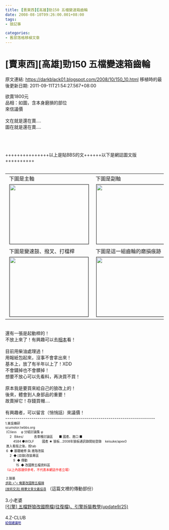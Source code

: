 ```yaml
---
title: [賣東西][高雄]勁150 五檔變速箱齒輪
date: 2008-08-10T09:26:00.001+08:00
tags: 
- 狼記事

categories:
- 舊部落格移植文章
---
```


# [賣東西][高雄]勁150 五檔變速箱齒輪

原文連結: https://darkblack01.blogspot.com/2008/10/150_10.html
移植時的最後更新日期: 2011-09-11T21:54:27.567+08:00

欲賣1800元<br />品相：如圖，含本身磨損的部位<br />來信議價<br /><br />文在就是還在賣....<br />圖在就是還在賣....<br /><br /><br /><a name='more'></a><br /><br />+++++++++++++++以上是貼BBS的文++++++以下是網誌圖文版++++++++++<br /><br /><table border="0" cellpadding="1" cellspacing="1"><tbody><tr> <td>&nbsp;下圖是主軸</td> <td>&nbsp;下圖是副軸</td> </tr><tr> <td>&nbsp;<img alt="" border="1" height="188" hspace="1" src="http://f5.wretch.yimg.com/darkblack/28/1062403132.jpg" vspace="1" width="251" /></td> <td>&nbsp;<img alt="" border="1" height="188" hspace="1" src="http://f5.wretch.yimg.com/darkblack/28/1062403133.jpg" vspace="1" width="250" /></td> </tr><tr> <td>&nbsp;下圖是變速鼓、撥叉、打檔桿</td> <td>&nbsp;下圖是這一組齒輪的磨損痕跡</td> </tr><tr> <td>&nbsp;<img alt="" border="1" height="188" hspace="1" src="http://f5.wretch.yimg.com/darkblack/28/1062403134.jpg" vspace="1" width="250" /></td> <td>&nbsp;<img alt="" border="1" height="188" hspace="1" src="http://f5.wretch.yimg.com/darkblack/28/1062403135.jpg" vspace="1" width="250" /></td> </tr></tbody> </table><br />還有一張是起動桿的！<br />不放上來了！有興趣可以去<a href="http://www.wretch.cc/album/album.php?id=darkblack&amp;book=28" target="_blank">相本</a>看！<br /><br />目前用柴油處理過！<br />用報紙包起來，沒事不會拿出來！<br />基本上，放了有半年以上了！XDD<br />不會鏽掉也不會髒掉！<br />想要不放心可以先看料，再決買不買！<br /><br />原本我是要買來給自己的狼改上的！<br />後來，體會到人身部品的重要！<br />故賣掉它！存錢買帽....<br /><br />有興趣者，可以留言（悄悄話）來議價！<br />--------------------------------------------------------------------------<br /><span class="Apple-style-span" style="font-size: x-small;">1.東吳機研</span><br /><span style="font-size: x-small;">scumotor.twbbs.org<br />&nbsp;(C)lass&nbsp;&nbsp;&nbsp;&nbsp; φ 分組討論集 φ<br />&nbsp; &nbsp; &nbsp;2&nbsp;&nbsp; Bikes/&nbsp;&nbsp;&nbsp;&nbsp;&nbsp;&nbsp;&nbsp;&nbsp;&nbsp;&nbsp;&nbsp; 各車種討論區&nbsp;&nbsp;&nbsp;&nbsp;&nbsp;&nbsp; ■ 國產、進口 ■<br />&nbsp; &nbsp; &nbsp; &nbsp; &nbsp;4584 ●WOLF&nbsp;&nbsp;&nbsp;&nbsp;&nbsp;&nbsp;&nbsp;&nbsp; 國產 ★ 狼板...2008年狼板通訊錄開始登錄&nbsp;&nbsp;&nbsp; keisuke/apex0&nbsp; <br />&nbsp;進入看版之後，按tab<br />&nbsp;6&nbsp; ◆ 基礎維修 與 進階改裝<br />&nbsp; &nbsp; &nbsp;2&nbsp; ◆ [目錄]改裝專區<br />&nbsp; &nbsp; &nbsp; &nbsp; &nbsp;9&nbsp; ◆ 傳動<br />&nbsp; &nbsp; &nbsp; &nbsp; &nbsp; &nbsp; 15&nbsp; ◆ 改國際五檔資料區<br /> <span style="color: red;">（以上內容謹供參考，不代表本網誌作者立場）</span><br /> <br />&nbsp;2.狼基<br /> <a href="http://family.saycoo.com/viewthread.php?tid=41487&amp;highlight=%A4%AD%C0%C9" target="_blank">求助 &gt;"&lt;  俺要改國際五檔辣</a></span><br /><span style="font-size: x-small;"><a href="http://family.saycoo.com/viewthread.php?tid=76010" target="_blank">[技術交流] 精華文章文義協尋</a></span> （這篇文裡的傳動部份）<br /><br />3.小老婆<br /><a href="http://forum.jorsindo.com/redirect.php?tid=2106070&amp;goto=newpost" target="_blank"><span class="headertxt">[引擎] 五檔野狼改國際檔(往復檔)、引擎拆裝教學(update9/25)</span></a><br /><br />4.Z-CLUB<br /><span class="Apple-style-span" style="font-size: x-small;"><a href="http://www.zclub.com.tw/dis/bs_list.asp?bsno=87473&amp;cateno=1" target="_blank"><span style="color: navy;">給個建議吧</span></a></span>
